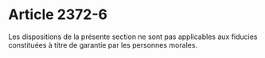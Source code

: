 # Article 2372-6

Les dispositions de la présente section ne sont pas applicables aux fiducies constituées à titre de garantie par les personnes morales.